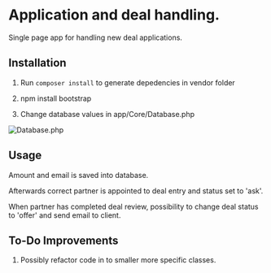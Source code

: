 # Application and deal handling.

Single page app for handling new deal applications. 

## Installation

1. Run ``` composer install ``` to generate depedencies in vendor folder

2. npm install bootstrap

3. Change database values in app/Core/Database.php

![Database.php](https://i.imgur.com/NIuxn6H.jpg)

## Usage
Amount and email is saved into database. 

Afterwards correct partner is appointed to deal entry and status set to 'ask'.

When partner has completed deal review, possibility to change deal status to 'offer' and send email to client.


## To-Do Improvements

1. Possibly refactor code in to smaller more specific classes.
